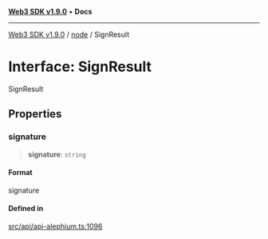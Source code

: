 [**Web3 SDK v1.9.0**](../../../README.md) • **Docs**

***

[Web3 SDK v1.9.0](../../../globals.md) / [node](../README.md) / SignResult

# Interface: SignResult

SignResult

## Properties

### signature

> **signature**: `string`

#### Format

signature

#### Defined in

[src/api/api-alephium.ts:1096](https://github.com/Mystic-Nayy/alephium-web3/blob/c1afd789a197ce5fe21f08c2965942090157c33d/packages/web3/src/api/api-alephium.ts#L1096)
